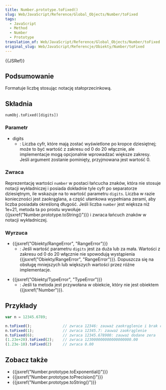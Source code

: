 ```yaml
---
title: Number.prototype.toFixed()
slug: Web/JavaScript/Reference/Global_Objects/Number/toFixed
tags:
  - JavaScript
  - Method
  - Number
  - Prototype
translation_of: Web/JavaScript/Reference/Global_Objects/Number/toFixed
original_slug: Web/JavaScript/Referencje/Obiekty/Number/toFixed
---
```

{{JSRef}}

## Podsumowanie

Formatuje liczbę stosując notację stałoprzecinkową.

## Składnia

    numObj.toFixed([digits])

### Parametr

- digits
  - : Liczba cyfr, które mają zostać wyświetlone po kropce dziesiętnej; może to być wartość z zakresu od 0 do 20 włącznie, ale implementacje mogą opcjonalnie wprowadzać większe zakresy. Jeśli argument zostanie pominięty, przyjmowana jest wartość 0.

### Zwraca

Reprezentację wartości `number` w postaci łańcucha znaków, która nie stosuje notacji wykładniczej i posiada dokładnie tyle cyfr po separatorze dziesiętnym, ile wskazuje na to wartość parametru `digits`. Liczba w razie konieczności jest zaokrąglana, a część ułamkowa wypełniana zerami, aby liczba posiadała określoną długość. Jeśli liczba `number` jest większa niż 1e+21, metoda ta po prostu wywołuje {{jsxref("Number.prototype.toString()")}} i zwraca łańcuch znaków w notacji wykładniczej.

### Wyrzuca

- {{jsxref("Obiekty/RangeError", "RangeError")}}
  - : Jeśli wartość parametru `digits` jest za duża lub za mała. Wartości z zakresu od 0 do 20 włącznie nie spowodują wystąpienia {{jsxref("Obiekty/RangeError", "RangeError")}}. Dopuszcza się na obsługę mniejszych lub większych wartości przez różne implementacje.

<!---->

- {{jsxref("Obiekty/TypeError", "TypeError")}}
  - : Jeśli ta metoda jest przywołana w obiekcie, który nie jest obiektem {{jsxref("Number")}}.

## Przykłady

```js
var n = 12345.6789;

n.toFixed();              // zwraca 12346: zauważ zaokrąglenie i brak części ułamkowej
n.toFixed(1);             // zwraca 12345.7: zauważ zaokrąglenie
n.toFixed(6);             // zwraca 12345.678900: zauważ dodane zera
(1.23e+20).toFixed(2);    // zwraca 123000000000000000000.00
(1.23e-10).toFixed(2)     // zwraca 0.00
```

## Zobacz także

- {{jsxref("Number.prototype.toExponential()")}}
- {{jsxref("Number.prototype.toPrecision()")}}
- {{jsxref("Number.prototype.toString()")}}

